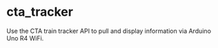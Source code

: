 # cta_tracker
Use the CTA train tracker API to pull and display information via Arduino Uno R4 WiFi.
